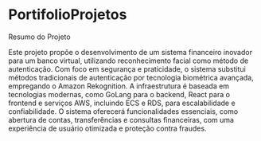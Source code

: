 # PortifolioProjetos

Resumo do Projeto

Este projeto propõe o desenvolvimento de um sistema financeiro inovador para um banco virtual, utilizando reconhecimento facial como método de autenticação. Com foco em segurança e praticidade, o sistema substitui métodos tradicionais de autenticação por tecnologia biométrica avançada, empregando o Amazon Rekognition. A infraestrutura é baseada em tecnologias modernas, como GoLang para o backend, React para o frontend e serviços AWS, incluindo ECS e RDS, para escalabilidade e confiabilidade. O sistema oferecerá funcionalidades essenciais, como abertura de contas, transferências e consultas financeiras, com uma experiência de usuário otimizada e proteção contra fraudes.